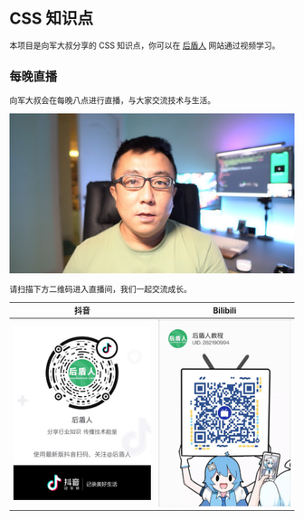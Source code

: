 # CSS 知识点

本项目是向军大叔分享的 CSS 知识点，你可以在 [后盾人](https://www.houdunren.com) 网站通过视频学习。



## 每晚直播

向军大叔会在每晚八点进行直播，与大家交流技术与生活。

<img src="./assets/image-20221118173417003.png" alt="image-20221118173417003" style="zoom:50%;" />

请扫描下方二维码进入直播间，我们一起交流成长。

| 抖音                                                         | Bilibili                                                     |
| ------------------------------------------------------------ | ------------------------------------------------------------ |
| ![image-20221118173431176](./assets/image-20221118173431176.png) | ![image-20221118173439050](./assets/image-20221118173439050.png) |



